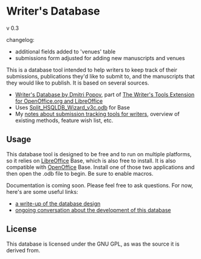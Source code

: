 # Writer's Database

v 0.3

changelog:
- additional fields added to 'venues' table
- submissions form adjusted for adding new manuscripts and venues

This is a database tool intended to help writers to keep track of their submissions, publications they'd like to submit to, and the manuscripts that they would like to publish. It is based on several sources. 

- [Writer's Database by Dmitri Popov](http://www.linux-magazine.com/w3/issue/103/084-086_workspace.pdf), part of [The Writer's Tools Extension for OpenOffice.org and LibreOffice](https://code.google.com/p/writertools/)
- Uses [Split_HSQLDB_Wizard_v3c.odb](http://forum.openoffice.org/en/forum/viewtopic.php?f=83&t=61183) for Base
- My [notes about submission tracking tools for writers](http://nocategories.net/ephemera/writing/writing-submission-tools/), overview of existing methods, feature wish list, etc.

## Usage
This database tool is designed to be free and to run on multiple platforms, so it relies on [LibreOffice](http://www.libreoffice.org/) Base, which is also free to install. It is also compatible with [OpenOffice](http://www.openoffice.org/) Base. Install one of those two applications and then open the .odb file to begin. Be sure to enable macros.

Documentation is coming soon. Please feel free to ask questions. For now, here's are some useful links:
- [a write-up of the database design](https://gist.github.com/dylan-k/6878823)
- [ongoing conversation about the development of this database](http://en.libreofficeforum.org/node/6787)

## License

This database is licensed under the GNU GPL, as was the source it is derived from.